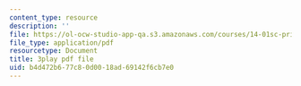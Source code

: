```yaml
---
content_type: resource
description: ''
file: https://ol-ocw-studio-app-qa.s3.amazonaws.com/courses/14-01sc-principles-of-microeconomics-fall-2011/b4d472b677c80d0018ad69142f6cb7e0_A6FOBdtbcz4.pdf
file_type: application/pdf
resourcetype: Document
title: 3play pdf file
uid: b4d472b6-77c8-0d00-18ad-69142f6cb7e0
---
```

